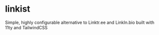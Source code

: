 # linkist
Simple, highly configurable alternative to Linktr.ee and LinkIn.bio built with 11ty and TailwindCSS
